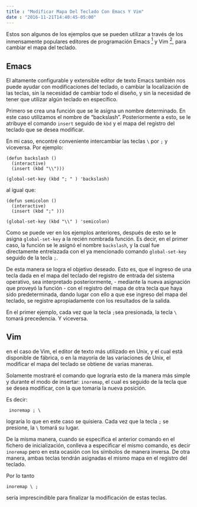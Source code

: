 ```yaml
---
title : "Modificar Mapa Del Teclado Con Emacs Y Vim"
date : "2016-11-21T14:40:45-05:00"
---
```


<p>Estos son algunos de los ejemplos que se pueden utilizar a través de los inmensamente populares editores de programación Emacs <a href="https://imfrom.github.io/post/modificar-mapa-del-teclado/#emacs"><sup>1</sup></a> y Vim <a href="https://imfrom.github.io/post/modificar-mapa-del-teclado/#vim"><sup>2</sup></a>, para cambiar el mapa del teclado.</p>

<h2 id="emacs">Emacs</h2>

<p>El altamente configurable y extensible editor de texto Emacs también nos puede ayudar con modificaciones del teclado, o cambiar la localización de las teclas, sin la necesidad de cambiar todo el diseño, y sin la necesidad de tener que utilizar algún teclado en específico.</p>

<p>Primero se crea una función que se le asigna un nombre determinado. En este caso utilizamos el nombre de “backslash”. Posteriormente a esto, se le atribuye el comando <code>insert</code> seguido de <code>kbd</code> y el mapa del registro del teclado que se desea modificar.</p>

<p>En mi caso, encontré conveniente intercambiar las teclas <code>\</code> por <code>;</code> y viceversa. Por ejemplo:</p>

<pre><code>(defun backslash ()
  (interactive)
  (insert (kbd "\\")))

(global-set-key (kbd "; " ) 'backslash)
</code></pre>

<p>al igual que:</p>

<pre><code>(defun semicolon ()
  (interactive)
  (insert (kbd ";" )))

(global-set-key (kbd "\\" ) 'semicolon)
</code></pre>

<p>Como se puede ver en los ejemplos anteriores, después de esto se le asigna <code>global-set-key</code> a la recién nombrada función. Es decir, en el primer caso, la función se le asignó el nombre <code>backslash</code>, y la cual fue directamente entrelazada con el ya mencionado comando <code>global-set-key</code> seguido de la tecla <code>;</code>.</p>

<p>De esta manera se logra el objetivo deseado. Esto es, que el ingreso de una tecla dada en el mapa del teclado del registro de entrada del sistema operativo, sea interpretado  posteriormente, - mediante la nueva asignación que proveyó la función - con el registro del mapa de otra tecla que haya sido predeterminada, dando lugar con ello a que ese ingreso del mapa del teclado, se registre apropiadamente con los resultados de la salida.</p>

<p>En el primer ejemplo, cada vez que la tecla <code>;</code>sea presionada, la tecla <code>\</code> tomará precedencia. Y viceversa.</p>

<h2 id="vim">Vim</h2>

<p>en el caso de Vim, el editor de texto más utilizado en Unix, y el cual está disponible de fábrica, o en la mayoría de las variaciones de Unix, el modificar el mapa del teclado se obtiene de varias maneras.</p>

<p>Solamente mostraré el comando que lograría esto de la manera más simple y durante el modo de insertar: <code>inoremap</code>, el cual es seguido de la tecla que se desea modificar, con la que tomaría la nueva posición.</p>

<p>Es decir:</p>

<pre><code> inoremap ; \
</code></pre>

<p>lograría lo que en este caso se quisiera. Cada vez que la tecla <code>;</code> se presione, la <code>\</code> tomará su lugar.</p>

<p>De la misma manera, cuando se especifica el anterior comando en el fichero de inicialización, conlleva a especificar el mismo comando, es decir <code>inoremap</code> pero en esta ocasión con los símbolos de manera inversa. De otra manera, ambas teclas tendrán asignadas el mismo mapa en el registro del teclado.</p>

<p>Por lo tanto</p>

<pre><code>inoremap \ ; 
</code></pre>

<p>sería imprescindible para finalizar la modificación de estas teclas.</p>

